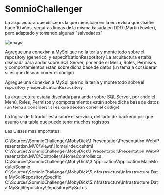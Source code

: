 # SomnioChallenger

La arquitectura que utilice es la que mencione en la entrevista que diseñe hace 10 años, seguí las líneas de la misma basada en DDD (Martin Fowler), pero adaptado y tomando algunas "salvedades" 

![image](https://github.com/CSRodulfo/SomnioChallenger/assets/30501473/cf06db7b-1732-4189-8342-20585738375d)

Agregue una conexión a MySql que no la tenía y monte todo sobre el repository (generico) y especificationRespository La arquitectura estaba diseñada para andar sobre SQL Server, por ende el Menú, Roles, Permisos y comportamientos están sobre dicha base de datos (un tema a considerar si es que desean correr el código)

Agregue una conexión a MySql que no la tenía y monte todo sobre el repository y especificationRespository 

La arquitectura estaba diseñada para andar sobre SQL Server, por ende el Menú, Roles, Permisos y comportamientos están sobre dicha base de datos (un tema a considerar si es que desean correr el código)

La lógica de filtrados está sobre el servicio, del lado del backend por que asumo una tabla que puedo tener muchos registros

Las Clases mas importates:

C:\Sources\SomnioChallenger\MobyDick\1.Presentation\Presentation.Web\Presentation.MVC\Views\Home\Index.cshtml
C:\Sources\SomnioChallenger\MobyDick\1.Presentation\Presentation.Web\Presentation.MVC\Controllers\HomeController.cs
C:\Sources\SomnioChallenger\MobyDick\3.Application\Application.MainModule\Somnio\
C:\Sources\SomnioChallenger\MobyDick\5.Infrastructure\Infrastructure.Data.MySql\RepositorySpecific\
C:\Sources\SomnioChallenger\MobyDick\5.Infrastructure\Infrastructure.Data.MySql\Repository\RepositoryMySql.cs

